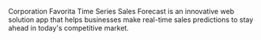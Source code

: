 Corporation Favorita Time Series Sales Forecast is an innovative web solution app that helps businesses make real-time sales predictions to stay ahead in today's competitive market.  
